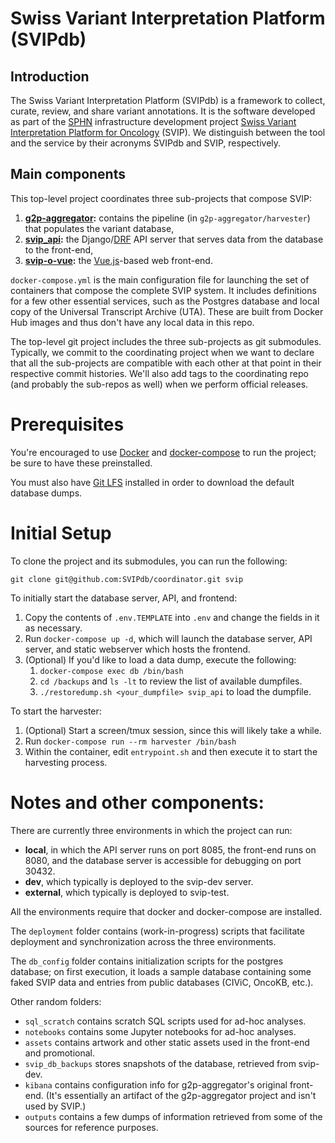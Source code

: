 # Swiss Variant Interpretation Platform (SVIPdb)

## Introduction

The Swiss Variant Interpretation Platform (SVIPdb) is a framework to collect, curate, review, and share variant annotations. It is the software developed as part of the [SPHN](https://sphn.ch/) infrastructure development project [Swiss Variant Interpretation Platform for Oncology](https://svip.ch/) (SVIP). We distinguish between the tool and the service by their acronyms SVIPdb and SVIP, respectively.

## Main components

This top-level project coordinates three sub-projects that compose SVIP:
1. **[g2p-aggregator](https://gitlab.ethz.ch/svip/g2p-aggregator):** contains the pipeline (in `g2p-aggregator/harvester`) that populates the variant database,
2. **[svip_api](https://gitlab.ethz.ch/svip/svip_api):** the Django/[DRF](https://www.django-rest-framework.org/) API server that serves data from the database to the front-end,
3. **[svip-o-vue](https://gitlab.ethz.ch/svip/svip-o-vue):** the [Vue.js](https://vuejs.org/)-based web front-end.

`docker-compose.yml` is the main configuration file for launching the set of containers
that compose the complete SVIP system. It includes definitions for a few other essential
services, such as the Postgres database and local copy of the Universal Transcript Archive
(UTA). These are built from Docker Hub images and thus don't have any local data
in this repo.

The top-level git project includes the three sub-projects as git submodules. Typically,
we commit to the coordinating project when we want to declare that all the sub-projects
are compatible with each other at that point in their respective commit histories. We'll
also add tags to the coordinating repo (and probably the sub-repos as well) when we
perform official releases.

# Prerequisites

You're encouraged to use [Docker](https://www.docker.com/products/docker-desktop) and
[docker-compose](https://docs.docker.com/compose/install/) to run the project; be sure to
have these preinstalled.

You must also have [Git LFS](https://git-lfs.github.com/) installed in order to download
the default database dumps.

# Initial Setup

To clone the project and its submodules, you can run the following:

```
git clone git@github.com:SVIPdb/coordinator.git svip
```

To initially start the database server, API, and frontend:

1. Copy the contents of `.env.TEMPLATE` into `.env` and change the fields in it as necessary.
2. Run `docker-compose up -d`, which will launch the database server, API server,
   and static webserver which hosts the frontend.
3. (Optional) If you'd like to load a data dump, execute the following:
   1. `docker-compose exec db /bin/bash`
   2. `cd /backups` and `ls -lt` to review the list of available dumpfiles.
   3. `./restoredump.sh <your_dumpfile> svip_api` to load the dumpfile.

To start the harvester:

1. (Optional) Start a screen/tmux session, since this will likely take a while.
2. Run `docker-compose run --rm harvester /bin/bash`
3. Within the container, edit `entrypoint.sh` and then execute it to start the harvesting process.

# Notes and other components:

There are currently three environments in which the project can run:
- **local**, in which the API server runs on port 8085, the front-end runs on 8080,
and the database server is accessible for debugging on port 30432.
- **dev**, which typically is deployed to the svip-dev server.
- **external**, which typically is deployed to svip-test.

All the environments require that docker and docker-compose are installed.

The `deployment` folder contains (work-in-progress) scripts that facilitate deployment
and synchronization across the three environments.

The `db_config` folder contains initialization scripts for the postgres database;
on first execution, it loads a sample database containing some faked SVIP data and
entries from public databases (CIViC, OncoKB, etc.).

Other random folders:
- `sql_scratch` contains scratch SQL scripts used for ad-hoc analyses.
- `notebooks` contains some Jupyter notebooks for ad-hoc analyses.
- `assets` contains artwork and other static assets used in the front-end and promotional.
- `svip_db_backups` stores snapshots of the database, retrieved from svip-dev.
- `kibana` contains configuration info for g2p-aggregator's original front-end.
(It's essentially an artifact of the g2p-aggregator project and isn't used by SVIP.)
- `outputs` contains a few dumps of information retrieved from some of the sources
for reference purposes.
